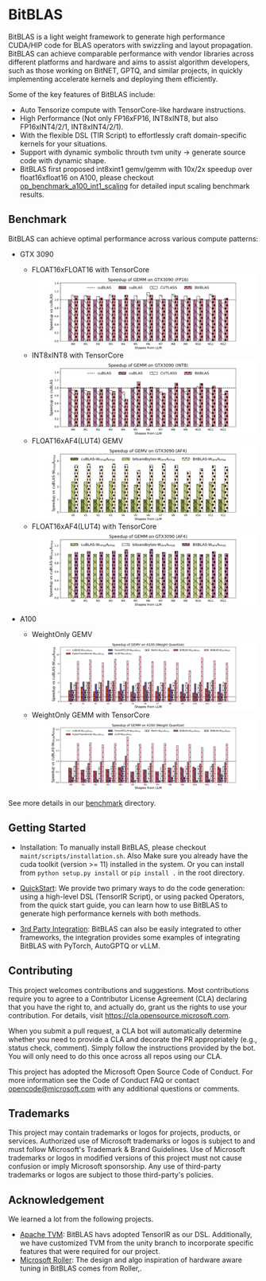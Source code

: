 # BitBLAS

BitBLAS is a light weight framework to generate high performance CUDA/HIP code for BLAS operators with swizzling and layout propagation. BitBLAS can achieve comparable performance with vendor libraries across different platforms and hardware and aims to assist algorithm developers, such as those working on BitNET, GPTQ, and similar projects, in quickly implementing accelerate kernels and deploying them efficiently.

Some of the key features of BitBLAS include:
  - Auto Tensorize compute with TensorCore-like hardware instructions.
  - High Performance (Not only FP16xFP16, INT8xINT8, but also FP16xINT4/2/1, INT8xINT4/2/1).
  - With the flexible DSL (TIR Script) to effortlessly craft domain-specific kernels for your situations.
  - Support with dynamic symbolic throuth tvm unity -> generate source code with dynamic shape.
  - BitBLAS first proposed int8xint1 gemv/gemm with 10x/2x speedup over float16xfloat16 on A100, please checkout [op_benchmark_a100_int1_scaling](images/figures/op_benchmark_a100_int1_scaling.png) for detailed input scaling benchmark results.


## Benchmark
BitBLAS can achieve optimal performance across various compute patterns:

- GTX 3090
  - FLOAT16xFLOAT16 with TensorCore ![3090-gemm-fp16](./images/figures/op_benchmark_3090_fp16_gemm.png)
  - INT8xINT8 with TensorCore ![3090-gemm-s8](./images/figures/op_benchmark_3090_s8_gemm.png)
  - FLOAT16xAF4(LUT4) GEMV ![3090-af4-gemv](./images/figures/op_benchmark_3090_af4_gemv.png)
  - FLOAT16xAF4(LUT4) with TensorCore ![3090-af4-gemm](./images/figures/op_benchmark_3090_af4_gemm.png)

- A100
  - WeightOnly GEMV ![a100-wq-gemv](./images/figures/op_benchmark_a100_wq_gemv.png)
  - WeightOnly GEMM with TensorCore ![a100-wq-gemm](./images/figures/op_benchmark_a100_wq_gemm.png)

See more details in our [benchmark](./benchmark) directory.

## Getting Started

- Installation:
  To manually install BitBLAS, please checkout `maint/scripts/installation.sh`. Also Make sure you already have the cuda toolkit (version >= 11) installed in the system. Or you can install from `python setup.py install` or `pip install .` in the root directory. 

- [QuickStart](./docs/QuickStart.md): We provide two primary ways to do the code generation: using a high-level DSL (TensorIR Script), or using packed Operators, from the quick start guide, you can learn how to use BitBLAS to generate high performance kernels with both methods.

- [3rd Party Integration](./integration/): BitBLAS can also be easily integrated to other frameworks, the integration provides some examples of integrating BitBLAS with PyTorch, AutoGPTQ or vLLM.

## Contributing

This project welcomes contributions and suggestions. Most contributions require you to agree to a Contributor License Agreement (CLA) declaring that you have the right to, and actually do, grant us the rights to use your contribution. For details, visit https://cla.opensource.microsoft.com.

When you submit a pull request, a CLA bot will automatically determine whether you need to provide a CLA and decorate the PR appropriately (e.g., status check, comment). Simply follow the instructions provided by the bot. You will only need to do this once across all repos using our CLA.

This project has adopted the Microsoft Open Source Code of Conduct. For more information see the Code of Conduct FAQ or contact opencode@microsoft.com with any additional questions or comments.

## Trademarks

This project may contain trademarks or logos for projects, products, or services. Authorized use of Microsoft trademarks or logos is subject to and must follow Microsoft's Trademark & Brand Guidelines. Use of Microsoft trademarks or logos in modified versions of this project must not cause confusion or imply Microsoft sponsorship. Any use of third-party trademarks or logos are subject to those third-party's policies.

## Acknowledgement

We learned a lot from the following projects.
- [Apache TVM](https://github.com/apache/tvm): BitBLAS havs adopted TensorIR as our DSL. Additionally, we have customized TVM from the unity branch to incorporate specific features that were required for our project.
- [Microsoft Roller](https://github.com/microsoft/nnfusion/tree/roller): The design and algo inspiration of hardware aware tuning in BitBLAS comes from Roller,.
